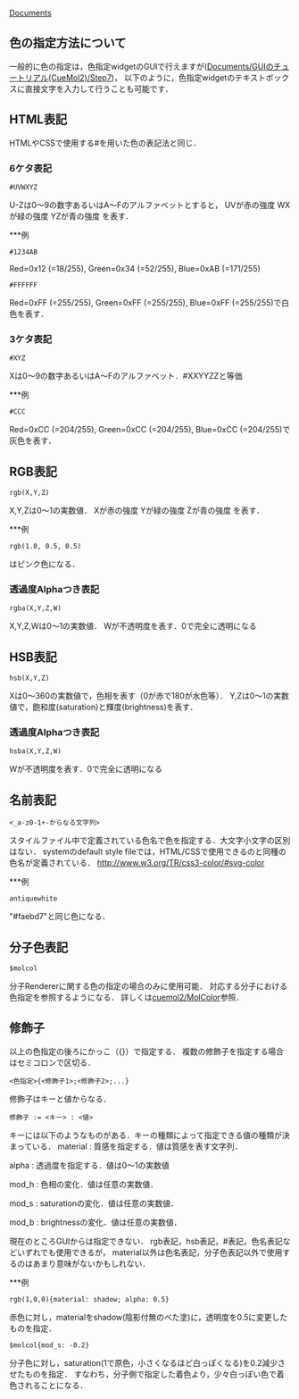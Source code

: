 [Documents](../Documents)

## 色の指定方法について
一般的に色の指定は，色指定widgetのGUIで行えますが([Documents/GUIのチュートリアル(CueMol2)/Step7](../Documents/GUIのチュートリアル(CueMol2)/Step7))，
以下のように，色指定widgetのテキストボックスに直接文字を入力して行うことも可能です．


## HTML表記
HTMLやCSSで使用する#を用いた色の表記法と同じ．
### 6ケタ表記
```
#UVWXYZ
```

U-Zは0〜9の数字あるいはA〜Fのアルファベットとすると，
UVが赤の強度
WXが緑の強度
YZが青の強度
を表す．

***例
```
#1234AB
```
Red=0x12 (=18/255), Green=0x34 (=52/255), Blue=0xAB (=171/255)

```
#FFFFFF
```
Red=0xFF (=255/255), Green=0xFF (=255/255), Blue=0xFF (=255/255)で白色を表す．

### 3ケタ表記
```
#XYZ
```

Xは0〜9の数字あるいはA〜Fのアルファベット．#XXYYZZと等価

***例
```
#CCC
```
Red=0xCC (=204/255), Green=0xCC (=204/255), Blue=0xCC (=204/255)で灰色を表す．


## RGB表記
```
rgb(X,Y,Z)
```

X,Y,Zは0〜1の実数値．
Xが赤の強度
Yが緑の強度
Zが青の強度
を表す．

***例
```
rgb(1.0, 0.5, 0.5)
```

はピンク色になる．

### 透過度Alphaつき表記
```
rgba(X,Y,Z,W)
```

X,Y,Z,Wは0〜1の実数値．
Wが不透明度を表す．0で完全に透明になる

## HSB表記
```
hsb(X,Y,Z)
```

Xは0〜360の実数値で，色相を表す（0が赤で180が水色等）．
Y,Zは0〜1の実数値で，飽和度(saturation)と輝度(brightness)を表す．

### 透過度Alphaつき表記
```
hsba(X,Y,Z,W)
```

Wが不透明度を表す．0で完全に透明になる

## 名前表記
```
<_a-z0-1+-からなる文字列>
```
スタイルファイル中で定義されている色名で色を指定する．大文字小文字の区別はない．
systemのdefault style fileでは，HTML/CSSで使用できるのと同種の色名が定義されている．
http://www.w3.org/TR/css3-color/#svg-color

***例
```
antiquewhite
```
"#faebd7"と同じ色になる．

## 分子色表記
```
$molcol
```

分子Rendererに関する色の指定の場合のみに使用可能．
対応する分子における色指定を参照するようになる．
詳しくは[cuemol2/MolColor](../cuemol2/MolColor)参照．
## 修飾子
以上の色指定の後ろにかっこ（{}）で指定する．
複数の修飾子を指定する場合はセミコロンで区切る．
```
<色指定>{<修飾子1>;<修飾子2>;...}
```

修飾子はキーと値からなる．
```
修飾子 := <キー> : <値>
```

キーには以下のようなものがある．キーの種類によって指定できる値の種類が決まっている．
material
:   質感を指定する．値は質感を表す文字列．

alpha
:   透過度を指定する．値は0〜1の実数値

mod_h
:   色相の変化．値は任意の実数値．

mod_s
:   saturationの変化．値は任意の実数値．

mod_b
:   brightnessの変化．値は任意の実数値．


現在のところGUIからは指定できない．
rgb表記，hsb表記，#表記，色名表記などいずれでも使用できるが，
material以外は色名表記，分子色表記以外で使用するのはあまり意味がないかもしれない．

***例
```
rgb(1,0,0){material: shadow; alpha: 0.5}
```
赤色に対し，materialをshadow(陰影付無のべた塗)に，透明度を0.5に変更したものを指定．
```
$molcol{mod_s: -0.2}
```
分子色に対し，saturation(1で原色，小さくなるほど白っぽくなる)を0.2減少させたものを指定．
すなわち，分子側で指定した着色より，少々白っぽい色で着色されることになる．
